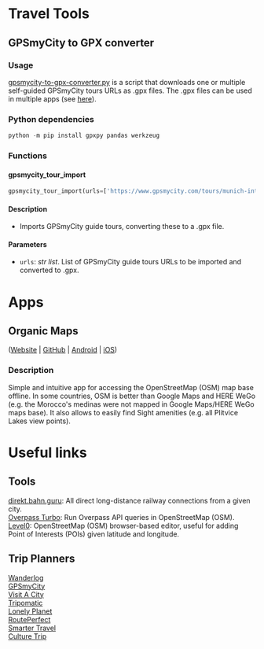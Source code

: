 # Travel Tools

## GPSmyCity to GPX converter

### Usage

[gpsmycity-to-gpx-converter.py](gpsmycity-to-gpx-converter.py) is a script that downloads one or multiple self-guided GPSmyCity tours URLs as .gpx files. The .gpx files can be used in multiple apps (see [here](#apps)).

### Python dependencies

```.ps1
python -m pip install gpxpy pandas werkzeug
```

### Functions

#### gpsmycity_tour_import

```.py
gpsmycity_tour_import(urls=['https://www.gpsmycity.com/tours/munich-introduction-walking-tour-6446.html', 'https://www.gpsmycity.com/blog/main-sights-to-see-in-augsburg-3414.html', 'https://www.gpsmycity.com/tours/edinburgh-introduction-walking-tour-6397.html'])
```

#### Description

- Imports GPSmyCity guide tours, converting these to a .gpx file.

#### Parameters

- `urls`: _str list_. List of GPSmyCity guide tours URLs to be imported and converted to .gpx.

# Apps

## Organic Maps

([Website](https://organicmaps.app) | [GitHub](https://github.com/organicmaps/organicmaps) | [Android](https://play.google.com/store/apps/details?id=app.organicmaps) | [iOS](https://apps.apple.com/app/organic-maps/id1567437057))

### Description

Simple and intuitive app for accessing the OpenStreetMap (OSM) map base offline. In some countries, OSM is better than Google Maps and HERE WeGo (e.g. the Morocco's medinas were not mapped in Google Maps/HERE WeGo maps base). It also allows to easily find Sight amenities (e.g. all Plitvice Lakes view points).

# Useful links

## Tools

[direkt.bahn.guru](https://direkt.bahn.guru/?origin=8000261&local=true): All direct long-distance railway connections from a given city.\
[Overpass Turbo](https://wiki.openstreetmap.org/wiki/Overpass_turbo): Run Overpass API queries in OpenStreetMap (OSM).\
[Level0](https://wiki.openstreetmap.org/wiki/Level0): OpenStreetMap (OSM) browser-based editor, useful for adding Point of Interests (POIs) given latitude and longitude.

## Trip Planners

[Wanderlog](https://wanderlog.com)\
[GPSmyCity](https://www.gpsmycity.com)\
[Visit A City](https://www.visitacity.com)\
[Tripomatic](https://maps.tripomatic.com)\
[Lonely Planet](https://www.lonelyplanet.com)\
[RoutePerfect](https://www.routeperfect.com)\
[Smarter Travel](https://www.smartertravel.com)\
[Culture Trip](https://theculturetrip.com)
